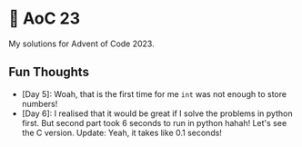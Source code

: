 # 🐠 AoC 23
My solutions for Advent of Code 2023.

## Fun Thoughts
* [Day 5]: Woah, that is the first time for me `int` was not enough to store numbers!
* [Day 6]: I realised that it would be great if I solve the problems in python first. But second part took 6 seconds to run in python hahah! Let's see the C version. Update: Yeah, it takes like 0.1 seconds!